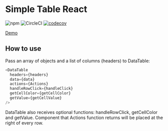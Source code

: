 # Simple Table React

![npm](https://img.shields.io/npm/v/simple-table-react)
![CircleCI](https://img.shields.io/circleci/build/github/shelchkov/simple-table-react)
[![codecov](https://codecov.io/gh/shelchkov/simple-table-react/branch/master/graph/badge.svg?token=ZP819N2P5X)](https://codecov.io/gh/shelchkov/simple-table-react)

[Demo](https://simple-table-react.herokuapp.com)

## How to use

Pass an array of objects and a list of columns (headers) to DataTable:

```javaScript
<DataTable
  headers={headers}
  data={data}
  actions={Actions}
  handleRowClick={handleClick}
  getCellColor={getCellColor}
  getValue={getCellValue}
/>
```

DataTable also receives optional functions: handleRowClick, getCellColor and getValue. Component that Actions function returns will be placed at the right of every row.
